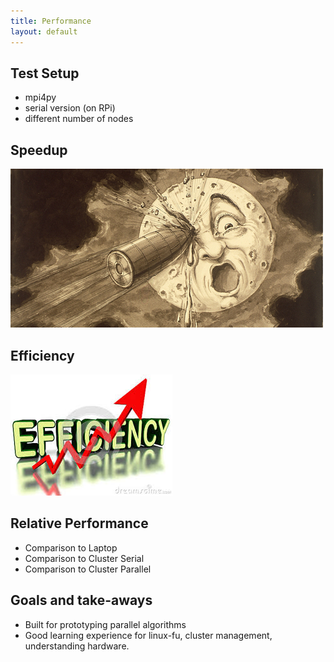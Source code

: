 ```yaml
---
title: Performance
layout: default
---
```


## Test Setup
- mpi4py
- serial version (on RPi)
- different number of nodes

## Speedup
![alt text](/images/moon.jpg "To the moon!")

## Efficiency
![alt text](/images/eff.jpg "Efficiency!")

## Relative Performance
- Comparison to Laptop
- Comparison to Cluster Serial
- Comparison to Cluster Parallel

## Goals and take-aways
- Built for prototyping parallel algorithms
- Good learning experience for linux-fu, cluster management, understanding hardware. 